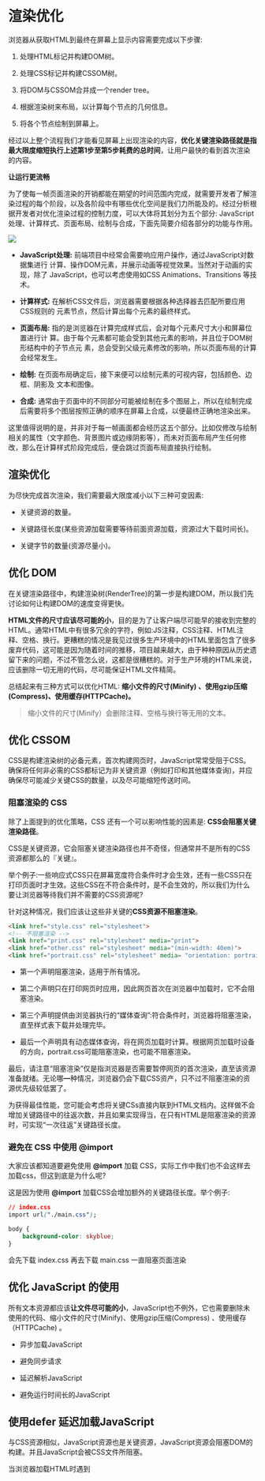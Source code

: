 # 渲染优化

浏览器从获取HTML到最终在屏幕上显示内容需要完成以下步骤:

1. 处理HTML标记并构建DOM树。

2. 处理CSS标记并构建CSSOM树。

3. 将DOM与CSSOM合并成一个render tree。

4. 根据渲染树来布局，以计算每个节点的几何信息。

5. 将各个节点绘制到屏幕上。

经过以上整个流程我们才能看见屏幕上出现渲染的内容，**优化关键渲染路径就是指最大限度缩短执行上述第1步至第5步耗费的总时间**，让用户最快的看到首次渲染的内容。

**让运行更流畅**

为了使每一帧页面渲染的开销都能在期望的时间范围内完成，就需要开发者了解渲染过程的每个阶段，以及各阶段中有哪些优化空间是我们力所能及的。经过分析根据开发者对优化渲染过程的控制力度，可以大体将其划分为五个部分: JavaScript处理、计算样式、页面布局、绘制与合成，下面先简要介绍各部分的功能与作用。

![](D:\系统默认\桌面\code\Project\k-blog\docs\public\性能优化\2023-03-10-16-03-47-image.png)

- **JavaScript处理:** 前端项目中经常会需要响应用户操作，通过JavaScript对数据集进行
  计算、操作DOM元素，并展示动画等视觉效果。当然对于动画的实现，除了
  JavaScript，也可以考虑使用如CSS Animations、Transitions 等技术。

- **计算样式:** 在解析CSS文件后，浏览器需要根据各种选择器去匹配所要应用CSS规则的
  元素节点，然后计算出每个元素的最终样式。

- **页面布局:** 指的是浏览器在计算完成样式后，会对每个元素尺寸大小和屏幕位置进行计
  算。由于每个元素都可能会受到其他元素的影响，并且位于DOM树形结构中的子节点元
  素，总会受到父级元素修改的影响，所以页面布局的计算会经常发生。

- **绘制:** 在页面布局确定后，接下来便可以绘制元素的可视内容，包括颜色、边框、阴影及
  文本和图像。

- **合成:** 通常由于页面中的不同部分可能被绘制在多个图层上，所以在绘制完成后需要将多个图层按照正确的顺序在屏幕上合成，以便最终正确地渲染出来。

这里值得说明的是，并非对于每一帧画面都会经历这五个部分。比如仅修改与绘制相关的属性（文字颜色、背景图片或边缘阴影等），而未对页面布局产生任何修改，那么在计算样式阶段完成后，便会跳过页面布局直接执行绘制。

## 渲染优化

为尽快完成首次渲染，我们需要最大限度减小以下三种可变因素:

- 关键资源的数量。

- 关键路径长度(某些资源加载需要等待前面资源加载，资源过大下载时间长)。

- 关键字节的数量(资源尽量小)。

## 优化 DOM

在关键渲染路径中，构建渲染树(RenderTree)的第一步是构建DOM，所以我们先讨论如何让构建DOM的速度变得更快。

**HTML文件的尺寸应该尽可能的小**，目的是为了让客户端尽可能早的接收到完整的HTML。通常HTML中有很多冗余的字符，例如:JS注释，CSS注释、HTML注释、空格、换行。更糟糕的情况是我见过很多生产环境中的HTML里面包含了很多废弃代码，这可能是因为随着时间的推移，项目越来越大，由于种种原因从历史遗留下来的问题，不过不管怎么说，这都是很糟糕的。对于生产环境的HTML来说，应该删除一切无用的代码，尽可能保证HTML文件精简。

总结起来有三种方式可以优化HTML: **缩小文件的尺寸(Minify) 、使用gzip压缩(Compress)、使用缓存(HTTPCache)。**

> 缩小文件的尺寸(Minify）会删除注释、空格与换行等无用的文本。

## 优化 CSSOM

CSS是构建渲染树的必备元素，首次构建网页时，JavaScript常常受阻于CSS。确保将任何非必需的CSS都标记为非关键资源（例如打印和其他媒体查询)，并应确保尽可能减少关键CSS的数量，以及尽可能缩短传送时间。

### 阻塞渲染的 CSS

除了上面提到的优化策略，CSS 还有一个可以影响性能的因素是: **CSS会阻塞关键渲染路径**。

CSS是关键资源，它会阻塞关键渲染路径也并不奇怪，但通常并不是所有的CSS资源都那么的『关键』。

举个例子:一些响应式CSS只在屏幕宽度符合条件时才会生效，还有一些CSS只在打印页面时才生效。这些CSS在不符合条件时，是不会生效的，所以我们为什么要让浏览器等待我们并不需要的CSS资源呢?

针对这种情况，我们应该让这些非关键的**CSS资源不阻塞渲染**。

```html
<link href="style.css" rel="stylesheet">
<!-- 不阻塞渲染 -->
<link href="print.css" rel="stylesheet" media="print">
<link href="other.css" rel="stylesheet" media="(min-width: 40em)">
<link href="portrait.css" rel="stylesheet" media= "orientation: portrait">
```

- 第一个声明阻塞渲染，适用于所有情况。

- 第二个声明只在打印网页时应用，因此网页首次在浏览器中加载时，它不会阻塞渲染。

- 第三个声明提供由浏览器执行的“媒体查询”:符合条件时，浏览器将阻塞渲染，直至样式表下载并处理完毕。

- 最后一个声明具有动态媒体查询，将在网页加载时计算。根据网页加载时设备的方向，portrait.css可能阻塞渲染，也可能不阻塞渲染。

最后，请注意“阻塞渲染”仅是指浏览器是否需要暂停网页的首次渲染，直至该资源准备就绪。无论哪━种情况，浏览器仍会下载CSS资产，只不过不阻塞渲染的资源优先级较低罢了。

为获得最佳性能，您可能会考虑将关键CSs直接内联到HTML文档内。这样做不会增加关键路径中的往返次数，并且如果实现得当，在只有HTML是阻塞渲染的资源时，可实现“一次往返”关键路径长度。

### 避免在 CSS 中使用 @import

大家应该都知道要避免使用 **@import** 加载 CSS，实际工作中我们也不会这样去加载css，但这到底是为什么呢?

这是因为使用 **@import** 加载CSS会增加额外的关键路径长度。举个例子:

```css
// index.css
import url("./main.css");

body {
    background-color: skyblue;
}
```

会先下载 index.css 再去下载 main.css 一直阻塞页面渲染

## 优化 JavaScript 的使用

所有文本资源都应该**让文件尽可能的小**，JavaScript也不例外，它也需要删除未使用的代码、缩小文件的尺寸(Minify)、使用gzip压缩(Compress) 、使用缓存（HTTPCache) 。

- 异步加载JavaScript

- 避免同步请求

- 延迟解析JavaScript

- 避免运行时间长的JavaScript

## 使用defer 延迟加载JavaScript

与CSS资源相似，JavaScript资源也是关键资源，JavaScript资源会阻塞DOM的构建。并且JavaScript会被CSS文件所阻塞。

当浏览器加载HTML时遇到<script> . . .</ script>标签，浏览器就不能继续构建DOM。它必须立刻执行此脚本。对于外部脚本<script src=" .. .">< / script>也是一样的:浏览器必须等脚本下载完，并执行结束，之后才能继续处理剩余的页面。

这会导致两个重要的问题:

- 脚本不能访问到位于它们下面的DOM元素，因此，脚本无法给它们添加处理程序等。

- 如果页面顶部有一个笨重的脚本，它会“阻塞页面”。在该脚本下载并执行结束前，用户都不能看到页面内容

- 幸运的是，这里有两个<script>特性( attribute)可以为我们解决这个问题:defer和async。

**defer** 特性告诉浏览器不要等待脚本。相反，浏览器将继续处理HTML，构建DOM。脚本会“在后台”下载，然后等DOM构建完成后，脚本才会执行。

- 具有defer 特性的脚本不会阻塞页面。

- 具有defer特性的脚本总是要等到DOM解析完毕，但在DOMContentLoaded 事件之前执行。

- defer特性的脚本会等上面的脚本脚本加载完才执行

- async 特性的脚本谁先加载完谁先执行

### preload

```html
<head>
    <!—利用空闲时间预加载指定的资源—>
    <link rel="preload" href="index.js">
    <link rel="preload" href="index2.js">

    <!—预加载可能用到的资源,如跳转后的页面, 相同页面可能造成资源的重复加载—>
    <link rel="prefetch" href="index2.js">
</head>
<body>
    <script src="index.js"></ script>
    <script src="index2.js"></ script>
</body>
```

## requestAnimationFrame 实现动画效果

前端实现动画效果的方法有很多，比如在CSS 中可以通过transition和animation来实现，在HTML中可以通过canvas来实现，而利用JavaScript通常最容易想到的方式是利用定时器**setTimeout**或**setInterval**来实现，即通过设置一个间隔时间来不断地改变目标图像的位置来达到视觉变化的效果。

```js
setInterval( function( ) {
    // animiate something
}, 1000 / 60)
```

实践经验告诉我们，使用定时器实现的动画会在一些低端机器上出现抖动或者卡顿的现象，这主要是因为浏览器无法确定定时器的回调函数的执行时机。以**setInterval**为例，其创建后回调任务会被放入异步队列，只有当主线程上的任务执行完成后，浏览器才会去检查队列中是否有等待需要执行的任务，如果有就从任务队列中取出执行，这样会使任务的实际执行时机比所设定的延迟时间要晚一些。

其次屏幕分辨率和尺寸也会影响刷新频率，不同设备的屏幕绘制频率可能会有所不同，而**setInterval**只能设置某个固定的时间间隔，这个间隔时间不一定与所有屏幕的刷新时间同步，那么导致动画出现随机丢帧也在所难免，如图所示。

为了避免这种动画实现方案中因丢帧而造成的卡顿现象，我们推荐使用
**window. requestAnimationFrame**方法。与**setInterval**方法相比，其最大的优势是将回调函数的执行时机交由系统来决定，即如果屏幕刷新频率是60Hz，则它的回调函数大约会每16.7ms执行一次，如果屏幕的刷新频率是75Hz，则它回调函数大约会每13.3ms执行一次，就是说**requestAnimationFrame**方法的执行时机会与系统的刷新频率同步。

这样就能保证回调函数在屏幕的每次刷新间隔中只被执行一次，从而避免因随机丢帧而造成的卡顿现象。

```j
function run() {
    if ( box.offsetLeft ≥ 200){
        box.style.left = '200px'
        return
    }
    box.style.left = '${box.offsetLeft + 1}px'
    window.requestAnimationFrame(run)
}
window.requestAnimationFrame(run)
```

## 使用 WebWorker 线程执行代码

众所周知JavaScript是单线程执行的，所有任务放在一个线程上执行，只有当前一个任务
执行完才能处理后一个任务，不然后面的任务只能等待，这就限制了多核计算机充分发挥它的计算能力。同时在浏览器上，JavaScript的执行通常位于主线程，这恰好与样式计算、页面布局及绘制一起，如果JavaScript运行时间过长，必然就会导致其他工作任务的阻塞而造成丢帧。

为此可将一些纯计算的工作迁移到Web Worker上处理，它为JavaScript的执行提供了多线程环境，主线程通过创建出 Worker子线程，可以分担一部分自己的任务执行压力。在Worker子线程上执行的任务不会干扰主线程，待其上的任务执行完成后，会把结果返回给主线程，这样的好处是让主线程可以更专注地处理UI交互，保证页面的使用体验流程。需要注意的是，Worker子线程一旦创建成功就会始终执行，不会被主线程上的事件所打断，这就意味着Worker 会比较耗费资源，所以不应当过度使用，一旦任务执行完毕就应及时关闭。除此之外，在使用中还有以下几点应当注意。

- DOM限制:Worker无法读取主线程所处理网页的DOM对象，也就无法使用
  **document**、 **window**和**parent**等对象，只能访问**navigator**和**location**对象。

- 文件读取限制: Worker子线程无法访问本地文件系统，这就要求所加载的脚本来自网络,不能使用 ES Module

- 通信限制:主线程和 Worker子线程不在同一个上下文内，所以它们无法直接进行通信，只能通过消息来完成。

- 脚本执行限制:虽然Worker可以通过XMLHTTPRequest对象发起ajax请求，但不能使用alert(）方法和confirm()方法在页面弹出提示。

- 同源限制: Worker子线程执行的代码文件需要与主线程的代码文件同源。

```js
// worker.js
// 监听来自主线程的消息事件
onmessage = function (e) {
    const { type，data }= e.data

    if (type === 'add') {
        const ret = data.num1 + data.num2

        // 给主线程发布事件
        postMessage({
            type: "add",
            data: ret
        })
        // 关闭子线程自己
        self.close()
    }   
}
```

```html
<head>
    <meta charset="UTF-8">
    <meta http-equiv="X-UA-Compatible" content="IE=edge">
    <meta name="viewport" content="width=device-width,initial-scale=1.0">
    <title>Web Worker</title>
</head>

<body>
    <input type="number" id=" num1" value="1">+
    <input type="number" id="num2" value="2">
    <button id="btn">=</button>
    <strong id="result">0</strong>
    <script>
        const worker = new Worker('worker.js')
        const num1 = document.querySelector('#num1')
        const num2 = document.querySelector('#num2')
        const result = document.querySelector('#result')
        const btn = document.querySelector(' btn')
        btn.addEventListener('click', () => {
            worker.postMessage({
                type: 'add ',
                data: {
                    num1: num1.value - 0, num2: num2.value - 0
                }
            })

            // 监听子线程的消息事件
            worker.addEventListener('message ', e => {
                const { type, data } = e.data
                if (type === 'add') {
                    result.textContent = data
                }
            })
        })
    </script>
<body>
```

在子线程处理完相关任务后，需要及时关闭Worker子线程以节省系统资源，关闭的方式有两种:

- 在主线程中通过调用 **worker.terminate()** 方法来关闭;

- 在子线程中通过调用自身全局对象中的 **self.close()** 方法来关闭。

考虑到上述关于Web Worker使用中的限制，并非所有任务都适合采用这种方式来提升性能。如果所要处理的任务必须要放在主线程上完成，则应当考虑将一个大型任务拆分为多个微任务，每个微任务处理的耗时最好在几毫秒之内，能在每帧的
**requestAnimationFrame** 更新方法中处理完成

## 防抖和节流

本章所介绍的动画触发方式就用到了事件节流的思想，即当用户在与Web应用发生交互的过程中，势必有一些操作会被频繁触发;如滚动页面触发的 **scroll** 事件，页面缩放触发的 **resize** 事件，鼠标涉及的 **mousemove**、**mouseover** 等事件，以及键盘涉及的
**keyup**、 **keydown** 等事件。

频繁地触发这些事件会导致相应回调函数的大量计算，进而引发页面抖动甚至卡顿，为了控制相关事件的触发频率，就有了接下来要介绍的事件节流与事件防抖操作。

所谓事件节流，简单来说就是在某段时间内，无论触发多少次回调，在计时结束后都只响应第一次的触发。以 **scroll** 事件为例，当用户滚动页面触发了一次 **scroll** 事件后，就为这个触发操作开启一个固定时间的计时器。在这个计时器持续时间内，限制后续发生的所有 **scroll** 事件对回调函数的触发，当计时器计时结束后，响应执行第一次触发 **scroll** 事件的回调函数。代码示例如下:

## 计算样式优化

在JavaScript处理过后，若发生了添加和删除元素，对样式属性和类进行了修改，就都会导致浏览器重新计算所涉及元素的样式，某些修改还可能会引起页面布局的更改和浏览器的重新绘制，本节就着眼于样式相关的优化点，来看看如何提升前端渲染性能。

### 减少要计算样式的元素数量

首先我们需要知道与计算样式相关的一条重要机制: **CSS引擎在查找样式表时，对每条规则的匹配顺序是从右向左的**，这与我们通常从左向右的书写习惯相反。举个例子，如下CSS规则:

```css
.product-list li {}
```

如果不知道样式规则查找顺序，则推测这个选择器规则应该不会太费力，首先类选择器 **.product-list** 的数量有限应该很快就能查找到，然后缩小范围再查找其下的li标签就顺理成章。

但CSS选择器的匹配规则实际上是从右向左的，这样再回看上面的规则匹配，其实开销相当高，因为CSS引擎需要首先遍历页面上的所有li标签元素，然后确认每个li标签有包含类名为product-list的父元素才是目标元素，所以为了提高页面的渲染性能，计算样式阶段应当尽量减少参与样式计算的元素数量，在这里总结了如下几点实战建议:

**(1)使用类选择器替代标签选择器**，对于上面 li 标签的错误示范，如果想对类名为product-list下的 li 标签添加样式规则，可直接为相应的 li 标签定义名为 product-list_li 的类选择器规则，这样做的好处是在计算样式时，减少了从整个页面中查找标签元素的范围，毕竟在CSS选择器中，标签选择器的区分度是最低的。

(2)(2）避免使用通配符做选择器，对于刚入门前端的小伙伴，通常在编写CSS样式之前都会有使用通配符去清除默认样式的习惯，如下所示:

```css
* {
    marign: 0;
    padding: 0;
}
```

这种操作在标签规模较小的demo 项目中，几乎看不出有任何性能差异。但对实际的工程项目来说，使用通配符就意味着在计算样式时，浏览器需要去遍历页面中的每一个元素，这样的性能开销很大，应当避免使用。

### 减低选择器的复杂性

随着项目不断迭代，复杂性会越来越高，或许刚开始仅有一个名为content的类选择元素，但慢慢地单个元素可能会并列出列表，列表又会包裹在某个容器元素下，甚至该列表中的部分元素的样式又与其他兄弟元素有所差异，这样原本的一个类选择器就会被扩展成如下形式:

```js
.container:nth-last-child(-n+1) .content {
    /*样式规则*/
}
```

浏览器在计算上述样式时，首先就需要查询有哪些应用了content类的元素，并且其父元素恰好带有container类的倒数第n+1个元素，这个计算过程可能就会花费许多时间，如果仅对确定的元素使用单一的类名选择器，那么浏览器的计算开销就会大幅度降低。

比如使用名为 **final-container-content** 的类选择替代上述的复杂样式计算，直接添加到目标元素上。而且复杂的匹配规则，可能也会存在考虑不周从而导致画蛇添足的情况，例如，通过id选择器已经可以唯一确定目标元素了，就无须再附加其他多余的选择器:

```css
错误示例
.content #my-content {}

正确示例
#my-content {}
```

由于id选择器本身就是唯一存在的，定位到目标元素后再去查找名为content的类选择器元素就多此一举。当然在实际项目中的情况会复杂得多，但若能做到尽量降低选择器的复杂性，则类似的问题也会容易避免。

### 使用 BEM 规范

BEM是一种 CSS的书写规范，它的名称是由三个单词的首字母组成的，分别是块
(Block) 、元素(Element)和修饰符(Modifier)。理论上它希望每行CSS代码只有一个选择器，这就是为了降低选择器的复杂性，对选择器的命名要求通过以下三个符号的组合来实现。

- 中画线(-）:仅作为连字符使用，表示某个块或子元素的多个单词之间的连接符。

- 单下画线(_)︰作为描述一个块或其子元素的一种状态。

- 双下画线(__): 作为连接块与块的子元素。

接下来首先给出一个基于BEM的选择器命名形式，然后再分别看块、元素与修饰符的含义和使用示例:

```js
type-block__element_modifier
```

### 块

通常来说，凡是独立的页面元素，无论简单或是复杂都可以被视作一个块，在HTML文档中会用一个唯一的类名来表示这个块。具体的命名规则包括三个:只能使用类选择器，而不使用ID选择器;每个块应定义一个前缀用来表示命名空间;每条样式规则必须属于一个块。比如一个自定义列表就可视作为一个块，其类名匹配规则可写为:

```css
mylist {}
```

### 元素

元素即指块中的子元素，且子元素也被视作块的直接子元素，其类名需要使用块的名称作为前缀。以上面自定义列表中的子元素类名写法为例，与常规写法对比如下:

```js
//常规写法
.mylist {}
.mylist .item {}

//BEM写法
.mylist {}
.mylist__item {}
```

### 修饰符

修饰符可以看作是块或元素的某个特定状态，以按钮为例，它可能包含大、中、小三种默认尺寸及自定义尺寸，对此可使用small、normal、big或size-N来修饰具体按钮的选择器类名，示例如下:

```css
/*自定义列表下子元素大、中、小三种
.mylist__item_big {}
.mylist__item_normal {}
.mylist__item_small {}

/*带自定义尺寸修饰符的类选择器*/
.mylist__item_size-10 {}
```

BEM样式编码规范建议所有元素都被单一的类选择器修饰，从CSS代码结构角度来说这样不但更加清晰，而且由于样式查找得到了简化，渲染阶段的样式计算性能也会得到提升。

## 重排和重绘

页面布局也叫作重排和回流,指的是浏览器对页面元素的几何属性进行计算并将最终结果绘制出来的过程。凡是元素的宽高尺寸、在页面中的位置及隐藏或显示等信息发生改变时，都会触发页面的重新布局。

通常页面布局的作用范围会涉及整个文档，所以这个环节会带来大量的性能开销，我们在开发过程中，应当从代码层面出发，尽量避免页面布局或最小化其处理次数。如果仅修改了DOM元素的样式，而未影响其几何属性时，则浏览器会跳过页面布局的计算环节，直接进入重绘阶段。

虽然重绘的性能开销不及页面布局高,但为了更高的性能体验，也应当降低重绘发生的频率和复杂度。本节接下来便针对这两个环节的性能优化给出一些实用性的建议。

### 触发页面布局与重绘的操作

要想避免或减少页面布局与重绘的发生，首先就是需要知道有哪些操作能够触发浏览器的页面布局与重绘的操作，然后在开发过程中尽量去避免。

这些操作大致可以分为三类:

- 首先就是对DOM元素几何属性的修改，这些属性包括width、height、padding、margin、left、top等，某元素的这些属性发生变化时，便会波及与它相关的所有书点元素进行几何属性的重新计算，这会带来巨大的计算量;

- 其次是更改DOM树的结构，浏览器进行页面布局时的计算顺序，可类比树的前序遍历，即从上向下、从左向右。这里对DOM树节点的增、删、移动等操作，只会影响当前节点后的所有节点元素，而不会再次影响前面已经遍历过的元素;

- 最后一类是获取某些特定的属性值操作，比如页面可见区域宽高offsetwidth、offsetHeight，页面视窗中元素与视窗边界的距离offsetTop、offsetLeft,类似的属性值还有scrollTop、scrollLeft、scrollwidth.scrollHeight、clientTop、clientwidth、clientHeight 及调用 window.getComputedstyle 方法。

这些属性和方法有一个共性，就是需要通过即时计算得到，所以浏览器就需要重新进行页面布局计算。

### 避免对样式的频繁改动

在通常情况下，页面的一帧内容被渲染到屏幕上会按照如下顺序依次进行，首先执行JavaScript代码，然后依次是样式计算、页面布局、绘制与合成。如果在JavaScript运行阶段涉及上述三类操作，浏览器就会强制提前页面布局的执行，为了尽量降低页面布局计算带来的性能损耗，我们应当避免使用
JavaScript对样式进行频繁的修改。如果一定要修改样式，则可通过以下几种方式来降低触发重排或回流的频次。

### 使用类名对样式逐条修改

在JavaScript代码中逐行执行对元素样式的修改，是一种糟糕的编码方式，对未形成编码规范的前端初学者来说经常会出现这类的问题。错误代码示范如下:

```js
const div = document.getElementById('box')
div.style.height = '100px'
div.style.width = '100px'
div.style.border = '1px solid blue'
```

上述代码对样式逐行修改,1每行都会触发一次对渲染树的更改，于是会导致页面布局重新计算而带来巨大的性能开销。合理的做法是，将多行的样式修改合并到一个类名中，仅在JavaScript 脚本中添加或更改类名即可 CSS 类名可预先定义:

```css
.my-div {
    height: 100px;
    width: 100px;
    border: 1px solid blue;
}
```

然后统一在JavaScript中通过给指定元素添加类的方式一次完成，这样便可避免触发多次对页面布局的重新计算:

```js
const div = document.getElementById('box')

div.classList.add('mydiv')
```

### 缓存对敏感属性值的计算

有些场景我们想要通过多次计算来获得某个元素在页面中的布局位置，比如;

```js
const list = document.getElementById('list')
for (let i = 0; i < 10; i++) {
    list.style.top = `${list.offsetTop + 10}px`
    list.style.left = `${list.offsetLeft + 10}px`
}
```

这不但在赋值环节会触发页面布局的重新计算，而且取值涉及即时敏感属性的获取，如offsetTop 和 offsetLeft，也会触发页面布局的重新计算。这样的性能是非常糟糕的，作为优化我们可以将敏感属性通过变量的形式缓存起来，等计算完成后再统一进行赋值触发布局重排。

```js
const list = document.getELementById('list')
let { offsetTop, offsetLeft }= list

for (let i = o; i < 10; i++) {
    offsetTop += 10
    offsetLeft += 10
}

//计算完成后统一赋值触发重排
list.style.left = offsetLeft
list.style.top = offsetTop
```



### 使用 requestAnimationFrame 方法控制渲染帧



前面讲JavaScript动画时，提到了 requestAnimationFrame 方法可以控制回调在两个渲染帧之间仅触发一次，如果在其回调函数中一开始就取值到即时敏感属性，其实获取的是上一帧旧布局的值，并不会触发页面布局的重新计算。



```js
requestAnimationFrame(queryDivHeight)

function queryDivHeight(){
    const div = document.getElementById('box')
    console.log( div.offsetHeight)
}
```

如果在请求此元素高度之前更改其样式，浏览器就无法直接使用上一帧的旧有属性值，而需要先应用更改的样式，再运行页面布局计算后，才能返回所需的正确高度值。这样多余的开销显然是没有必要的。因此考虑到性能因素，在**requestAnimationFrame**方法的回调函数中，应始终优先样式的读取，然后再执行相应的写操作:



```js
requestAnimationFrame(queryDivHeight)

function queryDivHeight(){
    const div = document.getElementById('box')
    console.log( div.offsetHeight)
    // 样式的写操作应该放在读操作后进行
    
}
```
